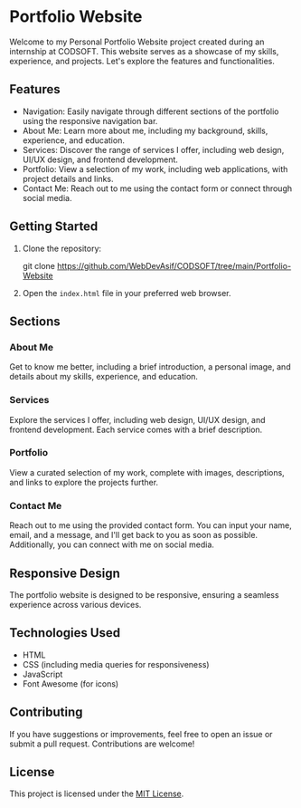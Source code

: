 # Portfolio Website

Welcome to my Personal Portfolio Website project created during an internship at CODSOFT. This website serves as a showcase of my skills, experience, and projects. Let's explore the features and functionalities.

## Features

- Navigation: Easily navigate through different sections of the portfolio using the responsive navigation bar.
- About Me: Learn more about me, including my background, skills, experience, and education.
- Services: Discover the range of services I offer, including web design, UI/UX design, and frontend development.
- Portfolio: View a selection of my work, including web applications, with project details and links.
- Contact Me: Reach out to me using the contact form or connect through social media.

## Getting Started

1. Clone the repository:

   git clone https://github.com/WebDevAsif/CODSOFT/tree/main/Portfolio-Website

2. Open the `index.html` file in your preferred web browser.

## Sections

### About Me

Get to know me better, including a brief introduction, a personal image, and details about my skills, experience, and education.

### Services

Explore the services I offer, including web design, UI/UX design, and frontend development. Each service comes with a brief description.

### Portfolio

View a curated selection of my work, complete with images, descriptions, and links to explore the projects further.

### Contact Me

Reach out to me using the provided contact form. You can input your name, email, and a message, and I'll get back to you as soon as possible. Additionally, you can connect with me on social media.

## Responsive Design

The portfolio website is designed to be responsive, ensuring a seamless experience across various devices.

## Technologies Used

- HTML
- CSS (including media queries for responsiveness)
- JavaScript
- Font Awesome (for icons)

## Contributing

If you have suggestions or improvements, feel free to open an issue or submit a pull request. Contributions are welcome!

## License

This project is licensed under the [MIT License](LICENSE).
